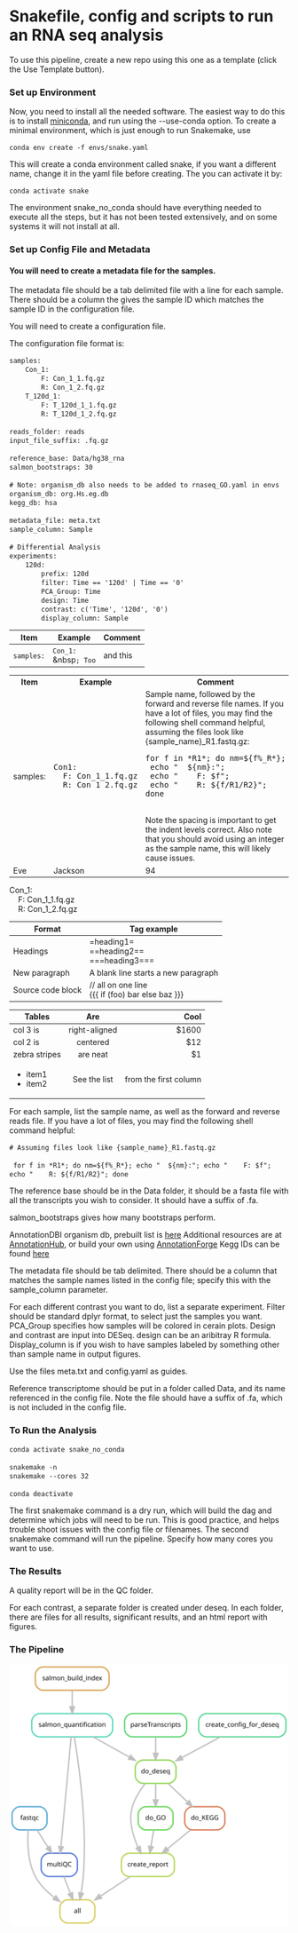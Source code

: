 # Snakefile, config and scripts to run an RNA seq analysis

To use this pipeline, create a new repo using this one as a template (click the Use Template button).

### Set up Environment

Now, you need to install all the needed software. The easiest way to do this is to install [miniconda](https://docs.conda.io/en/latest/miniconda.html), and run using the --use-conda option. To create a minimal environment, which is just enough to run Snakemake, use

```{sh}
conda env create -f envs/snake.yaml
```

This will create a conda environment called snake, if you want a different name, change it in the yaml file before creating. The you can activate it by:
```{sh}
conda activate snake
```
The environment snake_no_conda should have everything needed to execute all the steps, but it has not been tested extensively, and on some systems it will not install at all.


### Set up Config File and Metadata

#### You will need to create a metadata file for the samples.
The metadata file should be a tab delimited file with a line for each sample. There should be a column the gives the sample ID which matches the sample ID in the configuration file.


You will need to create a configuration file.

The configuration file format is:
```
samples:
	Con_1:
		F: Con_1_1.fq.gz
		R: Con_1_2.fq.gz
	T_120d_1:
		F: T_120d_1_1.fq.gz
		R: T_120d_1_2.fq.gz

reads_folder: reads
input_file_suffix: .fq.gz

reference_base: Data/hg38_rna
salmon_bootstraps: 30

# Note: organism_db also needs to be added to rnaseq_GO.yaml in envs
organism_db: org.Hs.eg.db
kegg_db: hsa

metadata_file: meta.txt
sample_column: Sample

# Differential Analysis
experiments:
	120d:
		prefix: 120d
		filter: Time == '120d' | Time == '0'
		PCA_Group: Time
		design: Time
		contrast: c('Time', '120d', '0')
		display_column: Sample

```



| Item | Example | Comment |
| ---- | ---- | --- |
| `samples:` | `Con_1:`<br>&nbsp`; Too` | and this |


<table style="width:100%">
  <tr>
    <th>Item</th>
    <th>Example</th>
    <th>Comment</th>
  </tr>
  <tr>
    <td>samples:</td>
    <td><pre>Con1:
  F: Con_1_1.fq.gz
  R: Con_1_2.fq.gz</pre></td>
    <td>Sample name, followed by the forward and reverse file names. If you have a lot of files, you may find the following shell command helpful, assuming the files look like {sample_name}_R1.fastq.gz:<br><pre>for f in *R1*; do nm=${f%_R*};
 echo "  ${nm}:";
 echo "    F: $f";
 echo "    R: ${f/R1/R2}";
done</pre><br>Note the spacing is important to get the indent levels correct. Also note that you should avoid using an integer as the sample name, this will likely cause issues.</td>
  </tr>
  <tr>
    <td>Eve</td>
    <td>Jackson</td>
    <td>94</td>
  </tr>
</table>


Con_1:<br>&nbsp;&nbsp;&nbsp;&nbsp;F: Con_1_1.fq.gz<br>&nbsp;&nbsp;&nbsp;&nbsp;R: Con_1_2.fq.gz

| Format   | Tag example |
| -------- | ----------- |
| Headings | =heading1=<br>==heading2==<br>===heading3=== |
| New paragraph | A blank line starts a new paragraph |
| Source code block |  // all on one line<br> {{{ if (foo) bar else   baz }}} |


| Tables        | Are           | Cool  |
| ------------- |:-------------:| -----:|
| col 3 is      | right-aligned | $1600 |
| col 2 is      | centered      |   $12 |
| zebra stripes | are neat      |    $1 |
| <ul><li>item1</li><li>item2</li></ul>| See the list | from the first column|


For each sample, list the sample name, as well as the forward and reverse reads file. If you have a lot of files, you may find the following shell command helpful:

```{sh}
# Assuming files look like {sample_name}_R1.fastq.gz

 for f in *R1*; do nm=${f%_R*}; echo "  ${nm}:"; echo "    F: $f"; echo "    R: ${f/R1/R2}"; done

```



The reference base should be in the Data folder, it should be a fasta file with all the transcripts you wish to consider. It should have a suffix of .fa.

salmon_bootstraps gives how many bootstraps perform.

AnnotationDBI organism db,
prebuilt list is [here](http://bioconductor.org/packages/release/BiocViews.html#___OrgDb)
Additional resources are at [AnnotationHub](https://bioconductor.org/packages/release/bioc/html/AnnotationHub.html), or build your own using [AnnotationForge](https://bioconductor.org/packages/release/bioc/html/AnnotationForge.html)
Kegg IDs can be found [here](https://www.genome.jp/kegg/catalog/org_list.html)


The metadata file should be tab delimited. There should be a column that matches the sample names listed in the config file; specify this with the sample_column parameter.

For each different contrast you want to do, list a separate experiment. Filter should be standard dplyr format, to select just the samples you want. PCA_Group specifies how samples will be colored in cerain plots. Design and contrast are input into DESeq. design can be an aribitray R formula. Display_column is if you wish to have samples labeled by something other than sample name in output figures.

Use the files meta.txt and config.yaml as guides.

Reference transcriptome should be put in a folder called Data, and its name referenced in the config file. Note the file should have a suffix of .fa, which is not included in the config file.

### To Run the Analysis

```{sh}
conda activate snake_no_conda

snakemake -n
snakemake --cores 32

conda deactivate
```

The first snakemake command is a dry run, which will build the dag and determine which jobs will need to be run. This is good practice, and helps trouble shoot issues with the config file or filenames. The second snakemake command will run the pipeline. Specify how many cores you want to use.

### The Results

A quality report will be in the QC folder.

For each contrast, a separate folder is created under deseq. In each folder, there are files for all results, significant results, and an html report with figures.


### The Pipeline

![dag](dag.svg)
